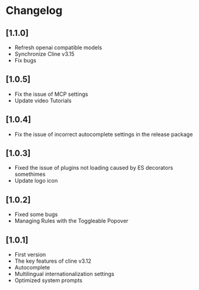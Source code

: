 # Changelog

## [1.1.0]

-   Refresh openai compatible models
-   Synchronize Cline v3.15
-   Fix bugs

## [1.0.5]

-   Fix the issue of MCP settings
-   Update video Tutorials

## [1.0.4]

-   Fix the issue of incorrect autocomplete settings in the release package

## [1.0.3]

-   Fixed the issue of plugins not loading caused by ES decorators somethimes
-   Update logo icon

## [1.0.2]

-   Fixed some bugs
-   Managing Rules with the Toggleable Popover

## [1.0.1]

-   First version
-   The key features of cline v3.12
-   Autocomplete
-   Multilingual internationalization settings
-   Optimized system prompts